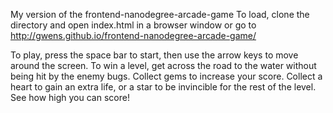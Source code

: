 My version of the frontend-nanodegree-arcade-game
To load, clone the directory and open index.html in a browser window
or go to http://gwens.github.io/frontend-nanodegree-arcade-game/

To play, press the space bar to start, then use the arrow keys to move around the screen.
To win a level, get across the road to the water without being hit by the enemy bugs.
Collect gems to increase your score.
Collect a heart to gain an extra life, or a star to be invincible for the rest of the level.
See how high you can score!